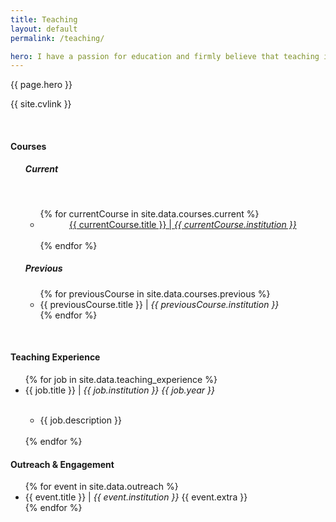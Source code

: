 ```yaml
---
title: Teaching
layout: default
permalink: /teaching/

hero: I have a passion for education and firmly believe that teaching is one of the world's most important professions. I have experience teaching at all levels of education from primary school through to University and I am always interested in novel teaching methods and practises. Additionally I am also a fully qualified Tang Soo Do Karate Instructor, and have over 5 years experience in teaching and coaching martial arts.
---
```


<p>{{ page.hero }}</p>

<p>{{ site.cvlink }}</p>
<br>

<h4>Courses</h4>
<ul>
  <h5>Current</h5><br/>
  <ul>
    {% for currentCourse in site.data.courses.current %}
      <li><center><a href ="{{ currentCourse.url }}" class="btn btn-ghost">{{ currentCourse.title }} | <em>{{ currentCourse.institution }}</em></a></center></li><br/>
    {% endfor %}
  </ul>

  <h5>Previous</h5>
  <ul>
    {% for previousCourse in site.data.courses.previous %}
      <li>{{ previousCourse.title }} | <em>{{ previousCourse.institution }}</em></li>
    {% endfor %}
  </ul>
</ul>

<br/>

<h4>Teaching Experience</h4>
<ul>
  {% for job in site.data.teaching_experience %}
    <li>{{ job.title }} | <em>{{ job.institution }} {{ job.year }}</em></li>
  <ul><br/>
    <li>{{ job.description }}</li><br/>
  </ul>
  {% endfor %}
</ul>

<h4>Outreach &amp; Engagement</h4>
<ul>
  {% for event in site.data.outreach %}
    <li>{{ event.title }} | <em>{{ event.institution }}</em> {{ event.extra }}</li>
   {% endfor %}
</ul>
